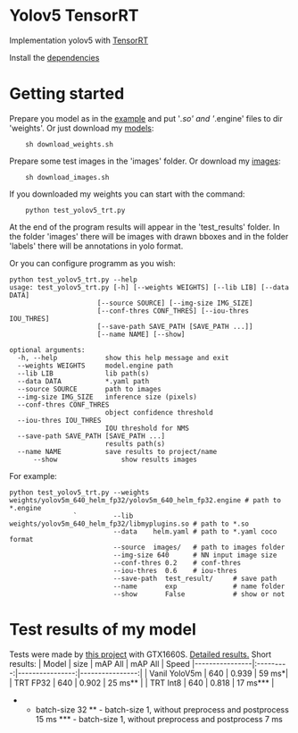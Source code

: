 # Yolov5 TensorRT
Implementation yolov5 with [TensorRT](https://github.com/wang-xinyu/tensorrtx/tree/master/yolov5)

Install the [dependencies](https://github.com/wang-xinyu/tensorrtx/blob/master/tutorials/install.md)

# Getting started

Prepare you model as in the [example](https://github.com/wang-xinyu/tensorrtx/tree/master/yolov5) and put '*.so' and '*.engine' files to dir 'weights'. Or just download my [models](https://www.kaggle.com/vodan37/yolo-helmethead):
```
    sh download_weights.sh
```

Prepare some test images in the 'images' folder. Or download my [images](https://www.kaggle.com/vodan37/yolo-helmethead):
```
    sh download_images.sh
```

If you downloaded my weights you can start with the command:
```
    python test_yolov5_trt.py
```
At the end of the program results will appear in the 'test_results' folder. In the folder 'images' there will be images with drawn bboxes and in the folder 'labels' there will be annotations in yolo format.

Or you can configure programm as you wish:
```
python test_yolov5_trt.py --help
usage: test_yolov5_trt.py [-h] [--weights WEIGHTS] [--lib LIB] [--data DATA]
                      [--source SOURCE] [--img-size IMG_SIZE]
                      [--conf-thres CONF_THRES] [--iou-thres IOU_THRES]
                      [--save-path SAVE_PATH [SAVE_PATH ...]]
                      [--name NAME] [--show]

optional arguments:
  -h, --help            show this help message and exit
  --weights WEIGHTS     model.engine path
  --lib LIB             lib path(s)
  --data DATA           *.yaml path
  --source SOURCE       path to images
  --img-size IMG_SIZE   inference size (pixels)
  --conf-thres CONF_THRES
                        object confidence threshold
  --iou-thres IOU_THRES
                        IOU threshold for NMS
  --save-path SAVE_PATH [SAVE_PATH ...]
                        results path(s)
  --name NAME           save results to project/name
      --show                show results images
```
For example:
```
python test_yolov5_trt.py --weights weights/yolov5m_640_helm_fp32/yolov5m_640_helm_fp32.engine # path to *.engine
                `         --lib     weights/yolov5m_640_helm_fp32/libmyplugins.so # path to *.so
                          --data    helm.yaml # path to *.yaml coco format
                          --source  images/   # path to images folder
                          --img-size 640      # NN input image size
                          --conf-thres 0.2    # conf-thres
                          --iou-thres  0.6    # iou-thres
                          --save-path  test_result/     # save path
                          --name       exp              # name folder
                          --show       False            # show or not
```

# Test results of my model
Tests were made by [this project](https://github.com/Cartucho/mAP) with GTX1660S. [Detailed results.](https://www.kaggle.com/vodan37/yolo-helmethead)
Short results:
| Model | size | mAP All | mAP All | Speed
|----------------|:---------:|----------------:|----------------:|
| Vanil YoloV5m | 640 | 0.939 | 59 ms*|
| TRT FP32 | 640 | 0.902 | 25 ms** |
| TRT Int8 | 640 | 0.818 | 17 ms*** |

* - batch-size 32
** - batch-size 1, without preprocess and postprocess 15 ms
*** - batch-size 1, without preprocess and postprocess 7 ms

